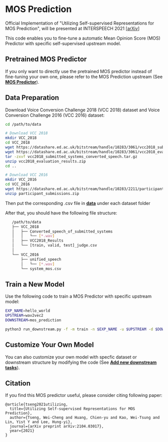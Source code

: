 # MOS Prediction

Official Implementation of "Utilizing Self-supervised Representations for MOS Prediction", will be presented at INTERSPEECH 2021 [[arXiv](https://arxiv.org/abs/2104.03017)]

This code enables you to fine-tune a automatic Mean Opinion Score (MOS) Predictor with specific self-supervised upstream model.

## Pretrained MOS Predictor
If you only want to directly use the pretrained MOS predictor instead of fine-tuning your own one, please refer to the MOS Prediction upstream (See [**MOS Predictor**](../../upstream/mos_prediction)).

## Data Preparation
Download Voice Conversion Challenge 2018 (VCC 2018) dataset and Voice Conversion Challenge 2016 (VCC 2016) dataset:
```bash
cd /path/to/data

# Download VCC 2018
mkdir VCC_2018
cd VCC_2018
wget https://datashare.ed.ac.uk/bitstream/handle/10283/3061/vcc2018_submitted_systems_converted_speech.tar.gz
wget https://datashare.ed.ac.uk/bitstream/handle/10283/3061/vcc2018_evaluation_results.zip
tar -zxvf vcc2018_submitted_systems_converted_speech.tar.gz
unzip vcc2018_evaluation_results.zip
cd ..

# Download VCC 2016
mkdir VCC_2016
cd VCC_2016 
wget https://datashare.ed.ac.uk/bitstream/handle/10283/2211/participant_submissions.zip
unzip participant_submissions.zip
```
Then put the corresponding .csv file in [**data**](data) under each dataset folder

After that, you should have the following file structure:
```bash
   /path/to/data
   ├── VCC_2018
   │   ├── Converted_speech_of_submitted_systems
   │   │   └── [*.wav]
   │   ├── VCC2018_Results
   │   └── [train, valid, test]_judge.csv
   │
   └── VCC_2016
       ├── unified_speech
       │   └── [*.wav]
       └── system_mos.csv
```




## Train a New Model
Use the following code to train a MOS Predictor with specific upstream model:
```bash
EXP_NAME=hello_world
UPSTREAM=wav2vec2
DOWNSTREAM=mos_prediction

python3 run_downstream.py -f -m train -n $EXP_NAME -u $UPSTREAM -d $DOWNSTREAM
```

## Customize Your Own Model
You can also customize your own model with specfic dataset or downstream structure by modifying the code (See [**Add new downstream tasks**](../../downstream/README.md#add-new-downstream-tasks)). 

## Citation

If you find this MOS predictor useful, please consider citing following paper:
```
@article{tseng2021utilizing,
  title={Utilizing Self-supervised Representations for MOS Prediction},
  author={Tseng, Wei-Cheng and Huang, Chien-yu and Kao, Wei-Tsung and Lin, Yist Y and Lee, Hung-yi},
  journal={arXiv preprint arXiv:2104.03017},
  year={2021}
}
```
